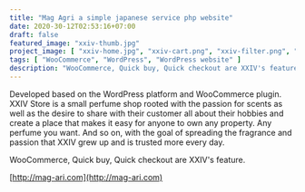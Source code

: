 ```yaml
---
title: "Mag Agri a simple japanese service php website"
date: 2020-30-12T02:53:16+07:00
draft: false
featured_image: "xxiv-thumb.jpg"
project_image: [ "xxiv-home.jpg", "xxiv-cart.png", "xxiv-filter.png", "xxiv-ajax-search.png", "xxiv-blog-search.png", "xxiv-blog-share.png" ]
tags: [ "WooCommerce", "WordPress", "WordPress website" ]
description: "WooCommerce, Quick buy, Quick checkout are XXIV's feature."
---
```


Developed based on the WordPress platform and WooCommerce plugin. XXIV Store is a small perfume shop rooted with the passion for scents as well as the desire to share with their customer all about their hobbies and create a place that makes it easy for anyone to own any property. Any perfume you want. And so on, with the goal of spreading the fragrance and passion that XXIV grew up and is trusted more every day.

WooCommerce, Quick buy, Quick checkout are XXIV's feature.

[http://mag-ari.com](http://mag-ari.com)